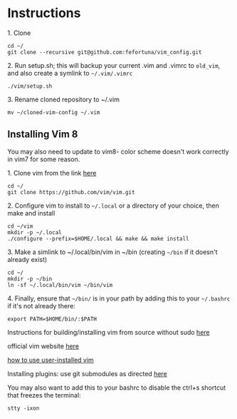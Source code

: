 # Instructions

1\. Clone 

```
cd ~/
git clone --recursive git@github.com:fefortuna/vim_config.git

```

2\. Run setup.sh; this will backup your current .vim and .vimrc to `old_vim`, and also create a symlink to `~/.vim/.vimrc`
```
./vim/setup.sh
```

3\. Rename cloned repository to ~/.vim
```
mv ~/cloned-vim-config ~/.vim
```
## Installing Vim 8
You may also need to update to vim8- color scheme doesn't work correctly in vim7 for some reason.

1\. Clone vim from the link [here](https://superuser.com/questions/162560/how-to-install-vim-on-linux-when-i-dont-have-root-permissions)

```
cd ~/
git clone https://github.com/vim/vim.git
```

2\. Configure vim to install to `~/.local` or a directory of your choice, then make and install

```
cd ~/vim
mkdir -p ~/.local
./configure --prefix=$HOME/.local && make && make install
```

3\. Make a simlink to ~/.local/bin/vim in ~/bin (creating `~/bin` if it doesn't already exist)
```
cd ~/
mkdir -p ~/bin
ln -sf ~/.local/bin/vim ~/bin/vim
```

4\. Finally, ensure that `~/bin/` is in your path by adding this to your `~/.bashrc` if it's not already there:

```
export PATH=$HOME/bin/:$PATH
```

Instructions for building/installing vim from source without sudo [here](https://superuser.com/questions/162560/how-to-install-vim-on-linux-when-i-dont-have-root-permissions)

official vim website [here](https://www.vim.org/git.php)

[how to use user-installed vim](https://stackoverflow.com/questions/17672259/how-to-use-local-user-installed-version-of-vim-linux/17672393)

Installing plugins: use git submodules as directed [here](https://gist.github.com/manasthakur/d4dc9a610884c60d944a4dd97f0b3560)

You may also want to add this to your bashrc to disable the ctrl+s shortcut that freezes the terminal:

```
stty -ixon
```
